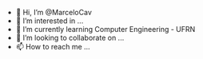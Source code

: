 - 👋 Hi, I’m @MarceloCav
- 👀 I’m interested in ...
- 🌱 I’m currently learning Computer Engineering - UFRN
- 💞️ I’m looking to collaborate on ...
- 📫 How to reach me ...

<!---
MarceloCav/MarceloCav is a ✨ special ✨ repository because its `README.md` (this file) appears on your GitHub profile.
You can click the Preview link to take a look at your changes.
--->
